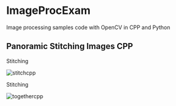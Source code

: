 # ImageProcExam
Image processing samples code with OpenCV in CPP and Python

## Panoramic Stitching Images CPP

Stitching

![stitchcpp](https://user-images.githubusercontent.com/39456500/44061795-1ab42b1c-9f6f-11e8-8ad7-e6014b21423e.jpg)

Stitching

![togethercpp](https://user-images.githubusercontent.com/39456500/44061811-23a53b4e-9f6f-11e8-97cc-21b7a5145410.jpg)
